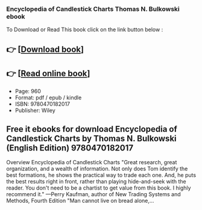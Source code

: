 ### Encyclopedia of Candlestick Charts Thomas N. Bulkowski ebook

To Download or Read This book click on the link button below :

## 👉  [**[Download book](http://get-pdfs.com/download.php?group=book&from=github.com&id=251745&lnk=1063 "Download book")**]

## 👉  [**[Read online book](http://get-pdfs.com/download.php?group=book&from=github.com&id=251745&lnk=1063 "Read online book")**]


* Page: 960
* Format: pdf / epub / kindle
* ISBN: 9780470182017
* Publisher: Wiley



## Free it ebooks for download Encyclopedia of Candlestick Charts by Thomas N. Bulkowski (English Edition) 9780470182017


Overview
Encyclopedia of Candlestick Charts &quot;Great research, great organization, and a wealth of information. Not only does Tom identify the best formations, he shows the practical way to trade each one. And, he puts the best results right in front, rather than playing hide-and-seek with the reader. You don&#039;t need to be a chartist to get value from this book. I highly recommend it.&quot; —Perry Kaufman, author of New Trading Systems and Methods, Fourth Edition &quot;Man cannot live on bread alone,...



